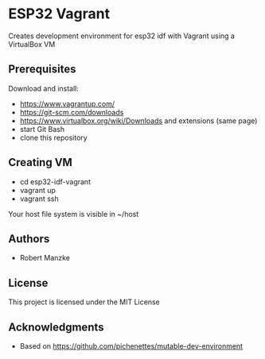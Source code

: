 # ESP32 Vagrant

Creates development environment for esp32 idf with Vagrant using a VirtualBox VM

## Prerequisites

Download and install:
* https://www.vagrantup.com/
* https://git-scm.com/downloads
* https://www.virtualbox.org/wiki/Downloads and extensions (same page)
* start Git Bash
* clone this repository

## Creating VM

* cd esp32-idf-vagrant
* vagrant up
* vagrant ssh

Your host file system is visible in ~/host

## Authors

* Robert Manzke

## License

This project is licensed under the MIT License

## Acknowledgments

* Based on https://github.com/pichenettes/mutable-dev-environment


